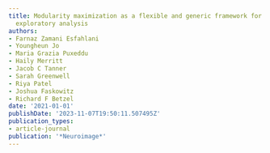 ```yaml
---
title: Modularity maximization as a flexible and generic framework for brain network
  exploratory analysis
authors:
- Farnaz Zamani Esfahlani
- Youngheun Jo
- Maria Grazia Puxeddu
- Haily Merritt
- Jacob C Tanner
- Sarah Greenwell
- Riya Patel
- Joshua Faskowitz
- Richard F Betzel
date: '2021-01-01'
publishDate: '2023-11-07T19:50:11.507495Z'
publication_types:
- article-journal
publication: '*Neuroimage*'
---
```

